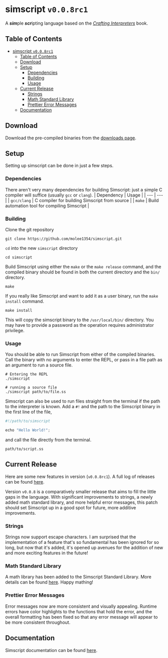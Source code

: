 # simscript `v0.0.8rc1`

A ***sim***ple ***scr***ipting language based on the [*Crafting Interpreters*](https://craftinginterpreters.com/) book.

## Table of Contents

- [simscript `v0.0.8rc1`](#simscript-v008rc1)
  - [Table of Contents](#table-of-contents)
  - [Download](#download)
  - [Setup](#setup)
    - [Dependencies](#dependencies)
    - [Building](#building)
    - [Usage](#usage)
  - [Current Release](#current-release)
    - [Strings](#strings)
    - [Math Standard Library](#math-standard-library)
    - [Prettier Error Messages](#prettier-error-messages)
  - [Documentation](#documentation)

## Download

Download the pre-compiled binaries from the [downloads page](./docs/downloads.md).

## Setup

Setting up simscript can be done in just a few steps.

### Dependencies

There aren't very many dependencies for building Simscript: just a simple C compiler will suffice (usually `gcc` or `clang`).
| Dependency | Usage |
| --- | --- |
| `gcc/clang` | C compiler for building Simscript from source |
| `make` | Build automation tool for compiling Simscript |

### Building

Clone the git repository

```shell
git clone https://github.com/molee1354/simscript.git
```

`cd` into the new `simscript` directory

```shell
cd simscript
```

Build Simscript using either the `make` or the `make release` command, and the compiled binary should be found in both the current directory and the `bin/` directory.

```shell
make
```

If you really like Simscript and want to add it as a user binary, run the `make install` command.

```shell
make install
```

This will copy the simscript binary to the `/usr/local/bin/` directory. You may have to provide a password as the operation requires administrator privilege.

### Usage

You should be able to run Simscript from either of the compiled binaries. Call the binary with no arguments to enter the REPL, or pass in a file path as an argument to run a source file.

```shell
# Entering the REPL
./simscript

# running a source file
./simscript path/to/file.ss
```

Simscript can also be used to run files straight from the terminal if the path to the interpreter is known. Add a `#!` and the path to the Simscript binary in the first line of the file,

```javascript
#!/path/to/simscript

echo "Hello World!";
```

and call the file directly from the terminal.

```shell
path/to/script.ss
```

## Current Release

Here are some new features in version (`v0.0.8rc1`). A full log of releases can be found [here](./docs/release.md).

Version `v0.0.8` is a comparatively smaller release that aims to fill the little gaps in the language. With significant improvements to strings, a newly added math standard library, and more helpful error messages, this patch should set Simscript up in a good spot for future, more additive improvements.

### Strings

Strings now support escape characters. I am surprised that the implementation of a feature that's so fundamental has been ignored for so long, but now that it's added, it's opened up avenues for the addition of new and more exciting features in the future!

### Math Standard Library

A math library has been added to the Simscript Standard Library. More details can be found [here](./libraries/Math.md). Happy mathing!

### Prettier Error Messages

Error messages now are more consistent and visually appealing. Runtime errors have color highlights to the functions that hold the error, and the overall formatting has been fixed so that any error message will appear to be more consistent throughout.

## Documentation

Simscript documentation can be found [here](./docs/syntax.md).

